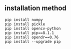## installation method
```
pip install numpy
pip install pickle
pip install opencv-python
pip install pip==8.1.1
pip install opendr==0.76
pip install --upgrade pip
```
